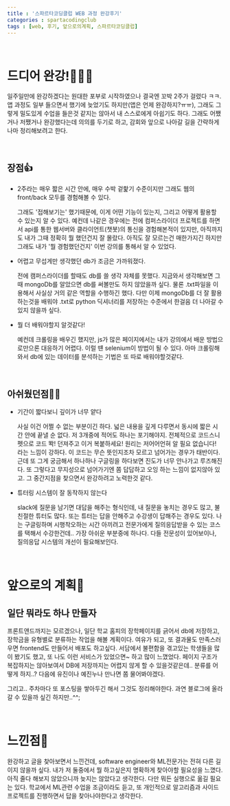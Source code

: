 ```yaml
---
title : '스파르타코딩클럽 WEB 과정 완강후기'
categories : spartacodingclub
tags : [web, 후기, 앞으로의계획, 스파르타코딩클럽]
---
```


​	

# 드디어 완강!👏👏👏

일주일만에 완강하겠다는 원대한 포부로 시작하였으나 결국엔 꼬박 2주가 걸렸다 ㅋㅋ. 앱 과정도 일부 들으면서 했기에 늦었기도 하지만(앱은 언제 완강하지?ㅠㅠ), 그래도 그렇게 밀도있게 수업을 들은것 같지는 않아서 내 스스로에게 아쉽기도 하다. 그래도 어쨌거나 저쨌거나 완강했다는데 의의를 두기로 하고, 감회와 앞으로 나아갈 길을 간략하게나마 정리해보려고 한다.

​	

## 장점👍

- 2주라는 매우 짧은 시간 안에, 매우 수박 겉핥기 수준이지만 그래도 웹의 front/back 모두를 경험해볼 수 있다.

  그래도 '접해보기는' 했기때문에, 이게 어떤 기능이 있는지, 그리고 어떻게 활용할 수 있는지 알 수 있다. 예컨데 나같은 경우에는 전에 컴퍼스라이더 프로젝트를 하면서 api를 통한 웹서버와 클라이언트(챗봇)의 통신을 경험해본적이 있지만, 아직까지도 내가 그때 정확히 뭘 했던건지 잘 몰랐다. 아직도 잘 모르는건 매한가지긴 하지만 그래도 내가 '뭘 경험했던건지' 이번 강의를 통해서 알 수 있었다.

- 어렵고 무섭게만 생각했던 db가 조금은 가까워졌다.

  전에 캠퍼스라이더를 할때도 db를 쓸 생각 자체를 못했다. 지금와서 생각해보면 그 때 mongoDb를 알았으면 db를 써볼만도 하지 않았을까 싶다. 물론 .txt파일을 이용해서 사실상 거의 같은 역할을 수행하긴 했다. 다만 이제 mongoDb를 더 잘 활용하는것을 배워야 .txt로 python 딕셔너리를 저장하는 수준에서 한걸음 더 나아갈 수 있지 않을까 싶다.

- 뭘 더 배워야할지 알것같다!

  예컨데 크롤링을 배우긴 했지만, js가 많은 페이지에서는 내가 강의에서 배운 방법으로만으론 대응하기 어렵다. 이럴 떈 selenium이 방법이 될 수 있다. 아마 크롤링해와서 db에 있는 데이터를 분석하는 기법은 또 따로 배워야할것같다.

​	

## 아쉬웠던점🤦‍♂️

- 기간이 짧다보니 깊이가 너무 얕다

  사실 이건 어쩔 수 없는 부분이긴 하다. 넓은 내용을 깊게 다루면서 동시에 짧은 시간 안에 끝낼 순 없다. 저 3개중에 적어도 하나는 포기해야지. 전체적으로 코드스니펫으로 코드 똭! 던져주고 이거 복붙하세요! 원리는 저어어언혀 알 필요 없습니다! 라는 느낌이 강하다. 이 코드는 무슨 뜻인지조차 모르고 넘어가는 경우가 태반이다. 근데 또 그게 궁금해서 하나하나 구글링을 하다보면 진도가 너무 안나가고 루즈해진다. 또 그렇다고 무지성으로 넘어가기엔 쫌 답답하고 오잉 하는 느낌이 없지않아 있고. 그 중간지점을 찾으면서 완강하려고 노력한것 같다.

- 튜터링 시스템이 잘 동작하지 않는다

  slack에 질문을 남기면 대답을 해주는 형식인데, 내 질문을 놓치는 경우도 많고, 불친절한 튜터도 많다. 또는 튜터는 답을 안해주고 수강생이 답해주는 경우도 있다. 나는 구글링하며 시행착오하는 시간 아끼려고 전문가에게 질의응답받을 수 있는 코스를 택해서 수강한건데.. 가장 아쉬운 부분중에 하나다. 다들 전문성이 있어보이나, 질의응답 시스템의 개선이 필요해보인다. 

​	

# 앞으로의 계획💪

## 일단 뭐라도 하나 만들자

프론트앤드까지는 모르겠으나, 일단 학교 홈피의 장학페이지를 긁어서 db에 저장하고, 장학금을 유형별로 분류하는 작업을 해볼 계획이다. 여유가 되고, 또 결과물도 만족스러우면 frontend도 만들어서 배포도 하고싶다. 서담에서 불편함을 겪고있는 학생들을 많이 봤기도 했고, 또 나도 이런 서비스가 있었으면~ 하고 많이 느꼈었다. 페이지 구조가 복잡하지는 않아보여서 DB에 저장까지는 어렵지 않게 할 수 있을것같은데.. 분류를 어떻게 하지..? 다음에 유진이나 예진누나 만나면 쫌 물어봐야겠다.

그리고.. 주차마다 또 포스팅을 쌓아두긴 해서 그것도 정리해야한다. 과연 블로그에 올라갈 수 있을까 싶긴 하지만..^^;

​	

# 느낀점🙌

완강하고 글을 찾아보면서 느낀건데, software engineer와 ML전문가는 전혀 다른 길이지 않을까 싶다. 내가 저 둘중에서 뭘 하고싶은지 명확하게 찾아야할 필요성을 느꼈다. 아직 줄다 해보지 않았으니까 늦지는 않았다고 생각한다. 다만 뭐든 실행으로 옮길 필요는 있다. 학교에서 ML관련 수업을 조금이라도 듣고, 또 개인적으로 알고리즘과 사이드프로젝트를 진행하면서 답을 찾아나야한다고 생각한다.